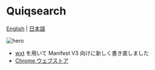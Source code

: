 # Quiqsearch

[English](/README.md) | [日本語](/README.ja.md)

![hero](/docs/images/hero.ja.gif)

- [wxt](https://github.com/wxt-dev/wxt) を用いて Manifest V3 向けに新しく書き直しました
- [Chrome ウェブストア](https://chrome.google.com/webstore/detail/quiqserch/aemnbkipehpanmmiicmofabkfllcmajj)
